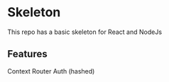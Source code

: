 # Skeleton 

This repo has a basic skeleton for React and NodeJs

## Features
Context
Router
Auth (hashed)
